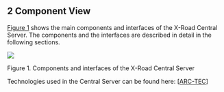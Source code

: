 ## 2 Component View

[Figure 1](#Ref_Components_and_interfaces_of_the_X_Road_central_server) shows the main components and interfaces of the X-Road Central Server. The components and the interfaces are described in detail in the following sections.


<a id="Ref_Components_and_interfaces_of_the_X_Road_central_server" class="anchor"></a>
![](img/arc-cs_components_and_interfaces_of_the_x_road_central_server.svg)

Figure 1. Components and interfaces of the X-Road Central Server

Technologies used in the Central Server can be found here: \[[ARC-TEC](#Ref_ARC-TEC)\]